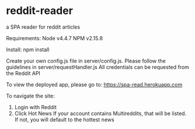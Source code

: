 # reddit-reader
a SPA reader for reddit articles

Requirements: Node v4.4.7
              NPM v2.15.8

Install: npm install

Create your own config.js file in server/config.js.
Please follow the guidelines in server/requestHandler.js
All credentials can be requested from the Reddit API

To view the deployed app, please go to:
https://spa-read.herokuapp.com

To navigate the site:
1. Login with Reddit
2. Click Hot News
If your account contains Multireddits, that will be listed.
If not, you will default to the hottest news